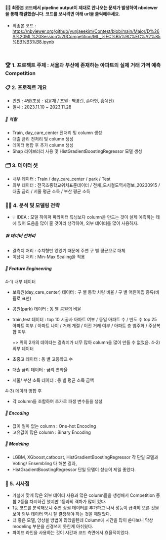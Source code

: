 #### 🙇‍♂️ 최종본 코드에서 pipeline output이 제대로 안나오는 문제가 발생하여 nbviewer을 통해 해결했습니다. 코드를 보시려면 아래 url을 클릭해주세요.
- 최종본 코드 : https://nbviewer.org/github/yunjaeekim/Contest/blob/main/Major/D%26A%20ML%20Session%20Competition/ML_%EC%B5%9C%EC%A2%85%EB%B3%B8.ipynb

<br>

### 🏆 1. 프로젝트 주제 : 서울과 부산에 존재하는 아파트의 실제 거래 가격 예측 Competition

### 📋 2. 프로젝트 개요 
- 인원 : 4명(조장 : 김윤재 / 조원 : 백경린, 손아현, 홍예진)
- 일시 : 2023.11.10 ~ 2023.11.28
##### 📌 역할
- Train, day_care_center 전처리 및 column 생성
- 대출 금리 전처리 및 column 생성
- 데이터 병합 후 추가 column 생성
- Shap 라이브러리 사용 및 HistGradientBoostingRegressor 모델 생성

### 🗂️ 3. 데이터 셋
- 내부 데이터 : Train / day_care_center / park / Test
- 외부 데이터 : 전국초중학교위치표준데이터 / 전체_도시철도역사정보_20230915 / 대출 금리 / 서울 평균 소득 / 부산 평균 소득

### 🕵️‍♂️ 4. 분석 및 모델링 전략
- 💡 IDEA : 모델 하이퍼 파라미터 튜닝보다 column을 만드는 것이 실제 예측하는 데에 있어 도움을 많이 줄 것이라 생각하여, 외부 데이터를 많이 사용하자.

##### 🛠️ 데이터 전처리
- 결측치 처리 : 수치형만 있었기 때문에 주변 구 별 평균으로 대체
- 이상치 처리 : Min-Max Scaling을 적용

##### 🚀 Feature Engineering
4-1) 내부 데이터
   - 보육원(day_care_center) 데이터 : 구 별 통학 차량 비율 / 구 별 어린이집 종류(비율로 표현)
   - 공원(park) 데이터 : 동 별 공원의 비율
   - train,test 데이터 : top 10 시공사 아파트 여부 / 동일 아파트 수 / 빈도 수 top 25 아파트 여부 / 아파트 나이 / 거래 계절 / 이전 거래 여부 / 아파트 층 범주화 / 주상복합 여부 

     => 위의 2개의 데이터는 결측치가 너무 많아 column을 많이 만들 수 없었음.
4-2) 외부 데이터
   - 초중고 데이터 : 동 별 고등학교 수
   - 대출 금리 데이터 : 금리 변화율
   - 서울/ 부산 소득 데이터 : 동 별 평균 소득 금액

4-3) 데이터 병합 후
   - 각 column들 조합하여 추가로 파생 변수들을 생성

##### 🔄 Encoding
- 값이 얼마 없는 column : One-hot Encoding
- 고유값이 많은 column : Binary Encoding

##### 🎯 Modeling
- LGBM, XGboost,catboost, HistGradientBoostingRegressor 각 단일 모델과 Voting/ Ensembling 다 해본 결과,
- HistGradientBoostingRegressor 단일 모델이 성능이 제일 좋았다.

### 📝 5. 시사점
- 가설에 맞게 많은 외부 데이터 사용과 많은 column들을 생성해서 Competition 종합 2등을 차지하긴 했지만 1등과의 격차가 많이 컸다.
- 1등 코드를 분석해보니 주변 상권 데이터를 추가하고 나서 성능이 급격히 오른 것을 보아 외부 데이터 역시 잘 결정해야 하는 것을 깨달았다.
- 더 좋은 모델, 앙상블 방법이 많았을텐데 Column에 시간을 많이 쏟다보니 막상 modeling 부분을 신경쓰지 못한게 아쉬웠다.
- 파이프 라인을 사용하는 것이 시간과 코드 측면에서 효율적이었다.
